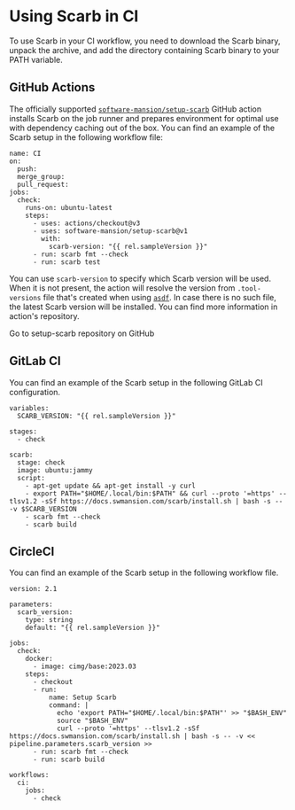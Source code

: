 <script setup>
import { data as rel } from "../../github.data";
</script>

# Using Scarb in CI

To use Scarb in your CI workflow, you need to download the Scarb binary, unpack the archive, and add the directory
containing Scarb binary to your PATH variable.

## GitHub Actions

The officially supported [`software-mansion/setup-scarb`](https://github.com/software-mansion/setup-scarb) GitHub action
installs Scarb on the job runner and prepares environment for optimal use with dependency caching out of the box.
You can find an example of the Scarb setup in the following workflow file:

```yaml-vue
name: CI
on:
  push:
  merge_group:
  pull_request:
jobs:
  check:
    runs-on: ubuntu-latest
    steps:
      - uses: actions/checkout@v3
      - uses: software-mansion/setup-scarb@v1
        with:
          scarb-version: "{{ rel.sampleVersion }}"
      - run: scarb fmt --check
      - run: scarb test
```

You can use `scarb-version` to specify which Scarb version will be used.
When it is not present, the action will resolve the version from `.tool-versions` file that's created when using [`asdf`](https://asdf-vm.com/guide/introduction.html).
In case there is no such file, the latest Scarb version will be installed.
You can find more information in action's repository.

<BigLink href="https://github.com/software-mansion/setup-scarb">
    Go to setup-scarb repository on GitHub
</BigLink>

## GitLab CI

You can find an example of the Scarb setup in the following GitLab CI configuration.

```yaml-vue
variables:
  SCARB_VERSION: "{{ rel.sampleVersion }}"

stages:
  - check

scarb:
  stage: check
  image: ubuntu:jammy
  script:
    - apt-get update && apt-get install -y curl
    - export PATH="$HOME/.local/bin:$PATH" && curl --proto '=https' --tlsv1.2 -sSf https://docs.swmansion.com/scarb/install.sh | bash -s -- -v $SCARB_VERSION
    - scarb fmt --check
    - scarb build
```

## CircleCI

You can find an example of the Scarb setup in the following workflow file.

```yaml-vue
version: 2.1

parameters:
  scarb_version:
    type: string
    default: "{{ rel.sampleVersion }}"

jobs:
  check:
    docker:
      - image: cimg/base:2023.03
    steps:
      - checkout
      - run:
          name: Setup Scarb
          command: |
            echo 'export PATH="$HOME/.local/bin:$PATH"' >> "$BASH_ENV"
            source "$BASH_ENV"
            curl --proto '=https' --tlsv1.2 -sSf https://docs.swmansion.com/scarb/install.sh | bash -s -- -v << pipeline.parameters.scarb_version >>
      - run: scarb fmt --check
      - run: scarb build

workflows:
  ci:
    jobs:
      - check
```
